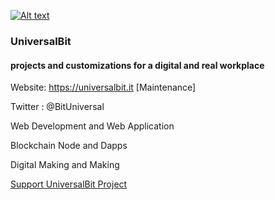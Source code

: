 
[![Alt text](https://github.com/universalbit-dev/papirus-icon-theme/blob/master/Papirus/64x64/places/folder-white-development.svg)](https://github.com/universalbit-dev/universalbit-dev)

### UniversalBit 

#### projects and customizations for a digital and real workplace

Website: https://universalbit.it    [Maintenance]


Twitter : @BitUniversal


Web Development and Web Application

Blockchain Node and Dapps

Digital Making and Making

[Support UniversalBit Project](https://github.com/universalbit-dev/universalbit-dev/blob/main/support/donation.md) 


